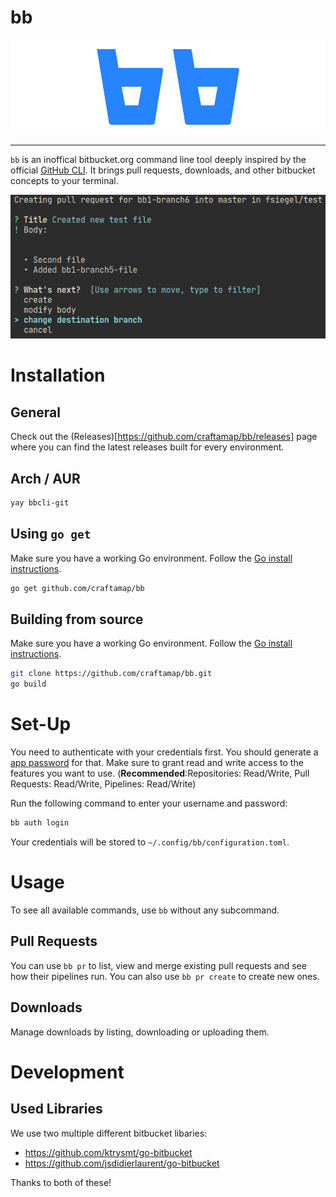 # bb

![bb logo](.github/bb-logo.png)

---

`bb` is an inoffical bitbucket.org command line tool deeply inspired by the 
official [GitHub CLI](https://github.com/cli/cli/). It brings pull requests, 
downloads, and other bitbucket concepts to your terminal.

![screenshot showing ](.github/screenshot_create_pr.png)

# Installation

## General

Check out the (Releases)[https://github.com/craftamap/bb/releases] page where you
can find the latest releases built for every environment.

## Arch / AUR

```bash
yay bbcli-git
```

## Using `go get`
Make sure you have a working Go environment. Follow the 
[Go install instructions](https://golang.org/doc/install).

```bash
go get github.com/craftamap/bb
```

## Building from source
Make sure you have a working Go environment. Follow the 
[Go install instructions](https://golang.org/doc/install).

```bash
git clone https://github.com/craftamap/bb.git
go build
```

# Set-Up

You need to authenticate with your credentials first. You should generate a
[app password](https://support.atlassian.com/bitbucket-cloud/docs/app-passwords/)
for that. Make sure to grant read and write access to the features you want to use.
(**Recommended**:Repositories: Read/Write, Pull Requests: Read/Write, Pipelines: Read/Write)

Run the following command to enter your username and password:

```bash
bb auth login
```

Your credentials will be stored to `~/.config/bb/configuration.toml`.

# Usage

To see all available commands, use `bb` without any subcommand.

## Pull Requests

You can use `bb pr` to list, view and merge existing pull requests and see how
their pipelines run. You can also use `bb pr create` to create new ones.

## Downloads

Manage downloads by listing, downloading or uploading them.

# Development
## Used Libraries

We use two multiple different bitbucket libaries:

 - https://github.com/ktrysmt/go-bitbucket
 - https://github.com/jsdidierlaurent/go-bitbucket 
   
Thanks to both of these!
